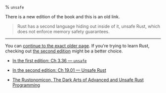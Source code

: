 % `unsafe`

There is a new edition of the book and this is an old link.

> Rust has a second language hiding out inside of it, unsafe Rust, which does not enforce memory safety guarantees.

---

You can [continue to the exact older page][1].
If you're trying to learn Rust, checking out [the second edition][2] might be a better choice.

* [In the first edition: Ch 3.36 — `unsafe`][1]

* [In the second edition: Ch 19.01 — Unsafe Rust][2]

* [The Rustonomicon, The Dark Arts of Advanced and Unsafe Rust Programming][3]


[1]: first-edition/unsafe.html
[2]: second-edition/ch19-01-unsafe-rust.html
[3]: ../nomicon/
